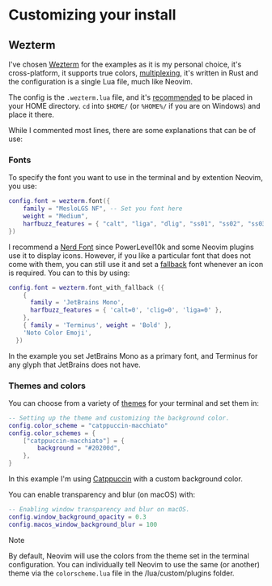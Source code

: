 # Customizing your install

## Wezterm

I've chosen [Wezterm](https://wezfurlong.org/wezterm/index.html) for the examples as it is my personal choice, it's cross-platform, it supports true colors, [multiplexing](https://wezfurlong.org/wezterm/multiplexing.html), it's written in Rust and the configuration is a single Lua file, much like Neovim.

The config is the `.wezterm.lua` file, and it's [recommended](https://wezfurlong.org/wezterm/config/files.html#quick-start) to be placed in your HOME directory. `cd` into `$HOME/` (or `%HOME%/` if you are on Windows) and place it there.

While I commented most lines, there are some explanations that can be of use:

### Fonts

To specify the font you want to use in the terminal and by extention Neovim, you use:

```Lua
config.font = wezterm.font({
	family = "MesloLGS NF", -- Set you font here
	weight = "Medium",
	harfbuzz_features = { "calt", "liga", "dlig", "ss01", "ss02", "ss03", "ss04", "ss05", "ss06", "ss07", "ss08" },
})
```

I recommend a [Nerd Font](https://www.nerdfonts.com/) since PowerLevel10k and some Neovim plugins use it to display icons. However, if you like a particular font that does not come with them, you can still use it and set a [fallback](https://wezfurlong.org/wezterm/config/lua/wezterm/font_with_fallback.html) font whenever an icon is required. You can to this by using:

```Lua
config.font = wezterm.font_with_fallback ({
    {
      family = 'JetBrains Mono',
      harfbuzz_features = { 'calt=0', 'clig=0', 'liga=0' },
    },
    { family = 'Terminus', weight = 'Bold' },
    'Noto Color Emoji',
  })
```

In the example you set JetBrains Mono as a primary font, and Terminus for any glyph that JetBrains does not have.

### Themes and colors

You can choose from a variety of [themes](https://wezfurlong.org/wezterm/colorschemes/index.html) for your terminal and set them in:

```Lua
-- Setting up the theme and customizing the background color.
config.color_scheme = "catppuccin-macchiato"
config.color_schemes = {
	["catppuccin-macchiato"] = {
		background = "#20200d",
	},
}
```

In this example I'm using [Catppuccin](https://github.com/catppuccin/wezterm) with a custom background color.

You can enable transparency and blur (on macOS) with:

```Lua
-- Enabling window transparency and blur on macOS.
config.window_background_opacity = 0.3
config.macos_window_background_blur = 100
```

> [!NOTE]
> By default, Neovim will use the colors from the theme set in the terminal configuration. You can individually tell Neovim to use the same (or another) theme via the `colorscheme.lua` file in the /lua/custom/plugins folder.
